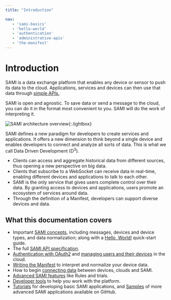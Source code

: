 ```yaml
---
title: "Introduction"

nav:
   - 'sami-basics'
   - 'hello-world'
   - 'authentication'
   - 'administrative-apis'
   - 'the-manifest'
---
```


# Introduction

SAMI is a data exchange platform that enables any device or sensor to push its data to the cloud. Applications, services and devices can then use that data through [simple APIs.](/sami/api-spec.html)

SAMI is open and agnostic. To save data or send a message to the cloud, you can do it in the format most convenient to you. SAMI will do the work of interpreting it.

![SAMI architecture overview](/images/docs/sami/sami-documentation/sami-architecture-overview.png){:.lightbox}

SAMI defines a new paradigm for developers to create services and applications. It offers a new dimension to think beyond a single device and enables developers to connect and analyze all sorts of data. This is what we call Data Driven Development (D<sup>3</sup>).

- Clients can access and aggregate historical data from different sources, thus opening a new perspective on big data.
- Clients that subscribe to a WebSocket can receive data in real-time, enabling different devices and applications to talk to each other.
- SAMI is the only service that gives users complete control over their data. By granting access to devices and applications, users promote an ecosystem of services around data.
- Through the definition of a Manifest, developers can support diverse devices and data.

## What this documentation covers

- Important [SAMI concepts](/sami/sami-documentation/sami-basics.html), including messages, devices and device types, and data normalization; along with a [Hello, World!](/sami/sami-documentation/hello-world.html) quick-start guide.
- The full [SAMI API specification](/sami/api-spec.html). 
- [Authentication with OAuth2](/sami/sami-documentation/authentication.html) and [managing users and their devices](/sami/sami-documentation/administrative-apis.html) in the cloud.
- [Writing the Manifest](/sami/sami-documentation/the-manifest.html) to interpret and normalize your device data.
- How to begin [connecting data](/sami/connect-the-data/) between devices, clouds and SAMI.
- [Advanced SAMI features](/sami/advanced-features/) like Rules and trials.
- [Developer tools](/sami/tools/) to help you work with the platform. 
- [Tutorials](/sami/tutorials/) for developing basic SAMI applications, and [Samples](/sami/samples/) of more advanced SAMI applications available on GitHub.

